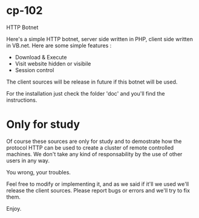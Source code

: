 # cp-102
HTTP Botnet 

Here's a simple HTTP botnet, server side written in PHP, client side written in VB.net.
Here are some simple features :


- Download & Execute
- Visit website hidden or visibile
- Session control

The client sources will be release in future if this botnet will be used.


For the installation just check the folder 'doc' and you'll find the instructions.

# Only for study
Of course these sources are only for study and to demostrate how the protocol HTTP can be used to create a cluster of remote controlled machines. We don't take any kind of responsability by the use of other users in any way.

You wrong, your troubles.

Feel free to modify or implementing it, and as we said if it'll we used we'll release the client sources.
Please report bugs or errors and we'll try to fix them.

Enjoy.

